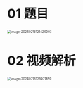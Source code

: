 # 01 题目

<img src="C:\Users\51532\AppData\Roaming\Typora\typora-user-images\image-20240216121424003.png" alt="image-20240216121424003" style="zoom:50%;" />



# 02 视频解析

<img src="C:\Users\51532\AppData\Roaming\Typora\typora-user-images\image-20240216123921859.png" alt="image-20240216123921859" style="zoom:50%;" />
